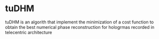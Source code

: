 # tuDHM
tuDHM is an algorith that implement the minimization of a cost function to obtain the best numerical phase reconstruction for hologrmas recorded in telecentric architecture
